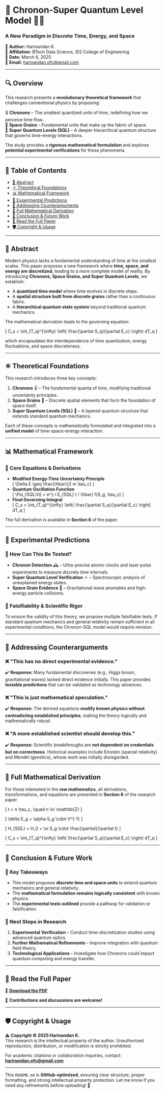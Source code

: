 # 📜 Chronon-Super Quantum Level Model 🚀✨  
### **A New Paradigm in Discrete Time, Energy, and Space**  

📌 **Author:** Harinandan K.  
📌 **Affiliation:** BTech Data Science, IES College of Engineering  
📌 **Date:** March 6, 2025  
📌 **Email:** [harinandan.ofc@gmail.com](mailto:harinandan.ofc@gmail.com)  

---

## 🔍 **Overview**  
This research presents a **revolutionary theoretical framework** that challenges conventional physics by proposing:  

⏳ **Chronons** – The smallest quantized units of time, redefining how we perceive time flow.  
🌌 **Space Grains** – Fundamental units that make up the fabric of space.  
🔺 **Super Quantum Levels (SQL)** – A deeper hierarchical quantum structure that governs time-energy interactions.  

The study provides a **rigorous mathematical formulation** and explores **potential experimental verifications** for these phenomena.  

---

## 📂 **Table of Contents**  
- [📖 Abstract](#-abstract)  
- [⚛️ Theoretical Foundations](#-theoretical-foundations)  
- [📊 Mathematical Framework](#-mathematical-framework)  
- [🔬 Experimental Predictions](#-experimental-predictions)  
- [🛑 Addressing Counterarguments](#-addressing-counterarguments)  
- [📝 Full Mathematical Derivation](#-full-mathematical-derivation)  
- [📌 Conclusion & Future Work](#-conclusion--future-work)  
- [📄 Read the Full Paper](#-read-the-full-paper)  
- [🛡️ Copyright & Usage](#-copyright--usage)  

---

## 📖 **Abstract**  
Modern physics lacks a fundamental understanding of time at the smallest scales. This paper proposes a new framework where **time, space, and energy are discretized**, leading to a more complete model of reality. By introducing **Chronons, Space Grains, and Super Quantum Levels**, we establish:  

- A **quantized time model** where time evolves in discrete steps.  
- A **spatial structure built from discrete grains** rather than a continuous fabric.  
- A **hierarchical quantum state system** beyond traditional quantum mechanics.  

The mathematical derivation leads to the governing equation:  

\[
C_s = \int_{T_q}^{\infty} \left( \frac{\partial S_q}{\partial E_c} \right) dT_q
\]

which encapsulates the interdependence of time quantization, energy fluctuations, and space discreteness.  

---

## ⚛️ **Theoretical Foundations**  
This research introduces three key concepts:  

1. **Chronons** ⏳ – The fundamental quanta of time, modifying traditional uncertainty principles.  
2. **Space Grains** 🌌 – Discrete spatial elements that form the foundation of space itself.  
3. **Super Quantum Levels (SQL)** 🔺 – A layered quantum structure that extends standard quantum mechanics.  

Each of these concepts is mathematically formulated and integrated into a **unified model** of time-space-energy interaction.  

---

## 📊 **Mathematical Framework**  
### 📝 **Core Equations & Derivations**  
- **Modified Energy-Time Uncertainty Principle**  
\[
  \Delta E \geq \frac{\hbar}{2 m \tau_c}
\]
- **Quantum Oscillation Function**  
\[
  \Psi_{SQL}(t) = e^{-i E_{SQL} t / \hbar} f(S_g, \tau_c)
\]
- **Final Governing Integral**  
\[
  C_s = \int_{T_q}^{\infty} \left( \frac{\partial S_q}{\partial E_c} \right) dT_q
\]

The full derivation is available in **Section 6** of the paper.  

---

## 🔬 **Experimental Predictions**  
### 🔹 **How Can This Be Tested?**  
- **Chronon Detection** 🕰️ – Ultra-precise atomic clocks and laser pulse experiments to measure discrete time intervals.  
- **Super Quantum Level Verification** ⚛️ – Spectroscopic analysis of unexplained energy states.  
- **Space Grain Evidence** 🌌 – Gravitational wave anomalies and high-energy particle collisions.  

### 🔹 **Falsifiability & Scientific Rigor**  
To ensure the validity of this theory, we propose multiple falsifiable tests. If standard quantum mechanics and general relativity remain sufficient in all experimental conditions, the Chronon-SQL model would require revision.  

---

## 🛑 **Addressing Counterarguments**  
### ❌ **"This has no direct experimental evidence."**  
✔️ **Response:** Many fundamental discoveries (e.g., Higgs boson, gravitational waves) lacked direct evidence initially. This paper provides **testable predictions** that can be validated as technology advances.  

### ❌ **"This is just mathematical speculation."**  
✔️ **Response:** The derived equations **modify known physics without contradicting established principles**, making the theory logically and mathematically robust.  

### ❌ **"A more established scientist should develop this."**  
✔️ **Response:** Scientific breakthroughs are **not dependent on credentials but on correctness**. Historical examples include Einstein (special relativity) and Mendel (genetics), whose work was initially disregarded.  

---

## 📝 **Full Mathematical Derivation**  
For those interested in the **raw mathematics**, all derivations, transformations, and equations are presented in **Section 6** of the research paper.  

\[
t = n \tau_c, \quad n \in \mathbb{Z}
\]

\[
\delta E_g = \alpha S_g \cdot V^{-1}
\]

\[
H_{SQL} = H_0 + \xi S_g \cdot \frac{\partial}{\partial t}
\]

\[
C_s = \int_{T_q}^{\infty} \left( \frac{\partial S_q}{\partial E_c} \right) dT_q
\]

---

## 📌 **Conclusion & Future Work**  
### 🔹 **Key Takeaways**  
- This model proposes **discrete time and space units** to extend quantum mechanics and general relativity.  
- The **mathematical formulation remains logically consistent** with known physics.  
- The **experimental tests outlined** provide a pathway for validation or falsification.  

### 🔹 **Next Steps in Research**  
1. **Experimental Verification** – Conduct time-discretization studies using advanced quantum optics.  
2. **Further Mathematical Refinements** – Improve integration with quantum field theory.  
3. **Technological Applications** – Investigate how Chronons could impact quantum computing and energy transfer.  

---

## 📄 **Read the Full Paper**  
🔗 **[Download the PDF](./.pdf)**  

📢 **Contributions and discussions are welcome!**  

---

## 🛡️ **Copyright & Usage**  
⚠️ **Copyright © 2025 Harinandan K.**  
This research is the intellectual property of the author. Unauthorized reproduction, distribution, or modification is strictly prohibited.  

For academic citations or collaboration inquiries, contact: **[harinandan.ofc@gmail.com](mailto:harinandan.ofc@gmail.com)**  

---

This `README.md` is **GitHub-optimized**, ensuring clear structure, proper formatting, and strong intellectual property protection. Let me know if you need any refinements before uploading! 🚀
